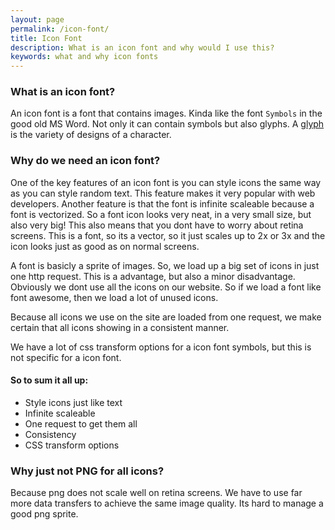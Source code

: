 ```yaml
---
layout: page
permalink: /icon-font/
title: Icon Font
description: What is an icon font and why would I use this?
keywords: what and why icon fonts
---
```


### What is an icon font?

An icon font is a font that contains images. Kinda like the font `Symbols` in the good old MS Word. Not only it can contain symbols but also glyphs. A <a href="https://en.wikipedia.org/wiki/Glyph" target="_blank" title="Wikipedia Link to Glyphs">glyph</a> is the variety of designs of a character.

### Why do we need an icon font?

One of the key features of an icon font is you can style icons the same way as
you can style random text. This feature makes it very popular with web developers.
Another feature is that the font is infinite scaleable because a font is vectorized.
So a font icon looks very neat, in a very small size, but also very big!
This also means that you dont have to worry about retina screens. This is a font,
so its a vector, so it just scales up to 2x or 3x and the icon looks just as good as on normal screens.

A font is basicly a sprite of images. So, we load up a big set of icons in just one http request.
This is a advantage, but also a minor disadvantage. Obviously we dont use all the icons on our website. So if we load a font like
font awesome, then we load a lot of unused icons.

Because all icons we use on the site are loaded from one request, we make certain that all icons showing in a consistent manner.

We have a lot of css transform options for a icon font symbols, but this is not specific for a icon font.

#### So to sum it all up:
- Style icons just like text
- Infinite scaleable
- One request to get them all
- Consistency
- CSS transform options

### Why just not PNG for all icons?

Because png does not scale well on retina screens. We have to use far more data transfers to achieve the same image quality. Its hard to manage a good png sprite.

